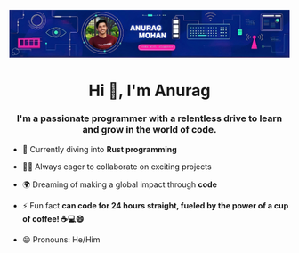 ![logo](https://github.com/Anurag-Mohan/Anurag-Mohan/blob/main/Picsart_23-11-08_19-47-56-996-01.jpeg)
<h1 align="center">Hi 👋, I'm Anurag</h1>
<h3 align="center">I'm a passionate programmer with a relentless drive to learn and grow in the world of code.</h3>


- 🌱 Currently diving into **Rust programming**
  
- 🧑‍💻 Always eager to collaborate on exciting projects

- 🌍 Dreaming of making a global impact through **code**

- ⚡ Fun fact **can code for 24 hours straight, fueled by the power of a cup of coffee! ☕💻😄**

- 😄 Pronouns: He/Him



